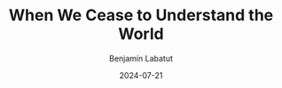 ---
title: When We Cease to Understand the World
author: Benjamín Labatut
score: 5
date: 2024-07-21
pages: 185
cover: http://books.google.com/books/content?id=ApvzDwAAQBAJ&printsec=frontcover&img=1&zoom=1&source=gbs_api
link: https://play.google.com/store/books/details?id=ApvzDwAAQBAJ
---